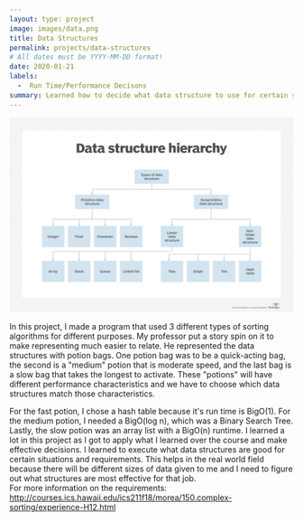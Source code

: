 ```yaml
---
layout: type: project
image: images/data.png
title: Data Structures
permalink: projects/data-structures
# All dates must be YYYY-MM-DD format!
date: 2020-01-21
labels:
  -  Run Time/Performance Decisons
summary: Learned how to decide what data structure to use for certain situations.
---
```


<img class="ui medium left floated image" src="../images/data.png">

In this project, I made a program that used 3 different types of sorting algorithms for different purposes.  My professor put a story spin on it to make representing much easier to relate.  He represented the data structures with potion bags.  One potion bag was to be a quick-acting bag, the second is a "medium" potion that is moderate speed, and the last bag is a slow bag that takes the longest to activate.  These "potions" will have different performance characteristics and we have to choose which data structures match those characteristics.  

For the fast potion, I chose a hash table because it's run time is BigO(1).  For the medium potion, I needed a BigO(log n), which was a Binary Search Tree.  Lastly, the slow potion was an array list with a BigO(n) runtime.  I learned a lot in this project as I got to apply what I learned over the course and make effective decisions.  I learned to execute what data structures are good for certain situations and requirements.  This helps in the real world field because there will be different sizes of data given to me and I need to figure out what structures are most effective for that job.  
For more information on the requirements: http://courses.ics.hawaii.edu/ics211f18/morea/150.complex-sorting/experience-H12.html


